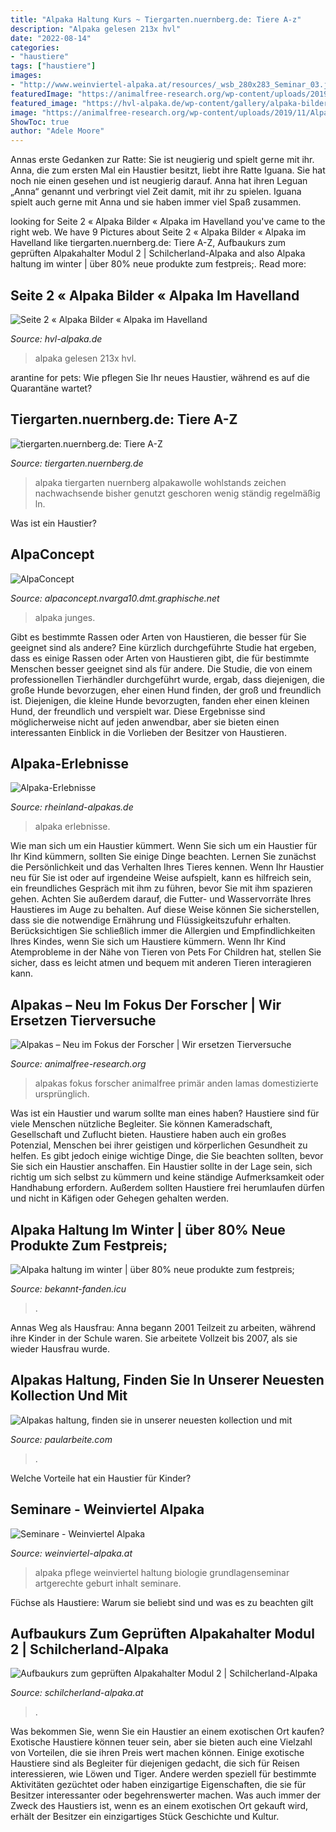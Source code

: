 ```yaml
---
title: "Alpaka Haltung Kurs ~ Tiergarten.nuernberg.de: Tiere A-z"
description: "Alpaka gelesen 213x hvl"
date: "2022-08-14"
categories:
- "haustiere"
tags: ["haustiere"]
images:
- "http://www.weinviertel-alpaka.at/resources/_wsb_280x283_Seminar_03.jpg"
featuredImage: "https://animalfree-research.org/wp-content/uploads/2019/11/Alpaka-273x250.jpg"
featured_image: "https://hvl-alpaka.de/wp-content/gallery/alpaka-bilder/aulatal42.jpg"
image: "https://animalfree-research.org/wp-content/uploads/2019/11/Alpaka-273x250.jpg"
ShowToc: true
author: "Adele Moore"
---
```



Annas erste Gedanken zur Ratte: Sie ist neugierig und spielt gerne mit ihr.
Anna, die zum ersten Mal ein Haustier besitzt, liebt ihre Ratte Iguana. Sie hat noch nie einen gesehen und ist neugierig darauf. Anna hat ihren Leguan „Anna“ genannt und verbringt viel Zeit damit, mit ihr zu spielen. Iguana spielt auch gerne mit Anna und sie haben immer viel Spaß zusammen.

	

		
looking for Seite 2 « Alpaka Bilder « Alpaka im Havelland you've came to the right web. We have 9 Pictures about Seite 2 « Alpaka Bilder « Alpaka im Havelland like tiergarten.nuernberg.de: Tiere A-Z, Aufbaukurs zum geprüften Alpakahalter Modul 2 | Schilcherland-Alpaka and also Alpaka haltung im winter | über 80% neue produkte zum festpreis;. Read more:
		
    
## Seite 2 « Alpaka Bilder « Alpaka Im Havelland

<img loading=lazy src="https://hvl-alpaka.de/wp-content/gallery/alpaka-bilder/aulatal42.jpg" onerror="this.onerror=null;this.src='https://tse4.mm.bing.net/th?id=OIP.kRM5M9_OFUYVWtPT4_uiKAHaGx&amp;pid=15.1';" alt="Seite 2 « Alpaka Bilder « Alpaka im Havelland">

_Source: hvl-alpaka.de_

>alpaka gelesen 213x hvl. 

	

arantine for pets: Wie pflegen Sie Ihr neues Haustier, während es auf die Quarantäne wartet?

    
## Tiergarten.nuernberg.de: Tiere A-Z

<img loading=lazy src="https://tiergarten.nuernberg.de/fileadmin/bilder/Tierinformationen/Bilder/Haus_und_Hof/Alpaka.jpg" onerror="this.onerror=null;this.src='https://tse3.mm.bing.net/th?id=OIP.7W2G4jPrntfaCyKNuvHR8gHaF7&amp;pid=15.1';" alt="tiergarten.nuernberg.de: Tiere A-Z">

_Source: tiergarten.nuernberg.de_

>alpaka tiergarten nuernberg alpakawolle wohlstands zeichen nachwachsende bisher genutzt geschoren wenig ständig regelmäßig ln. 

	

Was ist ein Haustier?

    
## AlpaConcept

<img loading=lazy src="http://alpaconcept.nvarga10.dmt.graphische.net/pictures/pic_04.jpg" onerror="this.onerror=null;this.src='https://tse4.mm.bing.net/th?id=OIP.SIVb4KAF4MOaKYmWFEuVOwHaFI&amp;pid=15.1';" alt="AlpaConcept">

_Source: alpaconcept.nvarga10.dmt.graphische.net_

>alpaka junges. 

	

Gibt es bestimmte Rassen oder Arten von Haustieren, die besser für Sie geeignet sind als andere?
Eine kürzlich durchgeführte Studie hat ergeben, dass es einige Rassen oder Arten von Haustieren gibt, die für bestimmte Menschen besser geeignet sind als für andere. Die Studie, die von einem professionellen Tierhändler durchgeführt wurde, ergab, dass diejenigen, die große Hunde bevorzugen, eher einen Hund finden, der groß und freundlich ist. Diejenigen, die kleine Hunde bevorzugten, fanden eher einen kleinen Hund, der freundlich und verspielt war. Diese Ergebnisse sind möglicherweise nicht auf jeden anwendbar, aber sie bieten einen interessanten Einblick in die Vorlieben der Besitzer von Haustieren.

    
## Alpaka-Erlebnisse

<img loading=lazy src="https://www.rheinland-alpakas.de/images/sqfacts487350aa061239e0a.jpg" onerror="this.onerror=null;this.src='https://tse3.mm.bing.net/th?id=OIP.oVf0KA406Z50TVLNvLmRfgAAAA&amp;pid=15.1';" alt="Alpaka-Erlebnisse">

_Source: rheinland-alpakas.de_

>alpaka erlebnisse. 

	

Wie man sich um ein Haustier kümmert.
Wenn Sie sich um ein Haustier für Ihr Kind kümmern, sollten Sie einige Dinge beachten. Lernen Sie zunächst die Persönlichkeit und das Verhalten Ihres Tieres kennen. Wenn Ihr Haustier neu für Sie ist oder auf irgendeine Weise aufspielt, kann es hilfreich sein, ein freundliches Gespräch mit ihm zu führen, bevor Sie mit ihm spazieren gehen. Achten Sie außerdem darauf, die Futter- und Wasservorräte Ihres Haustieres im Auge zu behalten. Auf diese Weise können Sie sicherstellen, dass sie die notwendige Ernährung und Flüssigkeitszufuhr erhalten. Berücksichtigen Sie schließlich immer die Allergien und Empfindlichkeiten Ihres Kindes, wenn Sie sich um Haustiere kümmern. Wenn Ihr Kind Atemprobleme in der Nähe von Tieren von Pets For Children hat, stellen Sie sicher, dass es leicht atmen und bequem mit anderen Tieren interagieren kann.

    
## Alpakas – Neu Im Fokus Der Forscher | Wir Ersetzen Tierversuche

<img loading=lazy src="https://animalfree-research.org/wp-content/uploads/2019/11/Alpaka-273x250.jpg" onerror="this.onerror=null;this.src='https://tse4.mm.bing.net/th?id=OIP.ory4LV17DW9pVVXCgMNHkQAAAA&amp;pid=15.1';" alt="Alpakas – Neu im Fokus der Forscher | Wir ersetzen Tierversuche">

_Source: animalfree-research.org_

>alpakas fokus forscher animalfree primär anden lamas domestizierte ursprünglich. 

	

Was ist ein Haustier und warum sollte man eines haben?
Haustiere sind für viele Menschen nützliche Begleiter. Sie können Kameradschaft, Gesellschaft und Zuflucht bieten. Haustiere haben auch ein großes Potenzial, Menschen bei ihrer geistigen und körperlichen Gesundheit zu helfen. Es gibt jedoch einige wichtige Dinge, die Sie beachten sollten, bevor Sie sich ein Haustier anschaffen. Ein Haustier sollte in der Lage sein, sich richtig um sich selbst zu kümmern und keine ständige Aufmerksamkeit oder Handhabung erfordern. Außerdem sollten Haustiere frei herumlaufen dürfen und nicht in Käfigen oder Gehegen gehalten werden.

    
## Alpaka Haltung Im Winter | über 80% Neue Produkte Zum Festpreis;

<img loading=lazy src="https://bekannt-fanden.icu/mzhno/iiy342tvJClC9lY_NZsnmQHaEm.jpg" onerror="this.onerror=null;this.src='https://tse1.mm.bing.net/th?id=OIP.REuTYntlkdP2f-Q79vwTOQAAAA&amp;pid=15.1';" alt="Alpaka haltung im winter | über 80% neue produkte zum festpreis;">

_Source: bekannt-fanden.icu_

>. 

	

Annas Weg als Hausfrau: Anna begann 2001 Teilzeit zu arbeiten, während ihre Kinder in der Schule waren. Sie arbeitete Vollzeit bis 2007, als sie wieder Hausfrau wurde.

    
## Alpakas Haltung, Finden Sie In Unserer Neuesten Kollection Und Mit

<img loading=lazy src="https://paularbeite.com/igvc/4q780s34mwf_Qc660N64VAAAAA.jpg" onerror="this.onerror=null;this.src='https://tse1.mm.bing.net/th?id=OIP.bJR-99rbnC4Oz4vu0FmSqgAAAA&amp;pid=15.1';" alt="Alpakas haltung, finden sie in unserer neuesten kollection und mit">

_Source: paularbeite.com_

>. 

	

Welche Vorteile hat ein Haustier für Kinder?

    
## Seminare - Weinviertel Alpaka

<img loading=lazy src="http://www.weinviertel-alpaka.at/resources/_wsb_280x283_Seminar_03.jpg" onerror="this.onerror=null;this.src='https://tse4.mm.bing.net/th?id=OIP.pK7dSsfRd5DK_aDYmT-p0wAAAA&amp;pid=15.1';" alt="Seminare - Weinviertel Alpaka">

_Source: weinviertel-alpaka.at_

>alpaka pflege weinviertel haltung biologie grundlagenseminar artgerechte geburt inhalt seminare. 

	

Füchse als Haustiere: Warum sie beliebt sind und was es zu beachten gilt

    
## Aufbaukurs Zum Geprüften Alpakahalter Modul 2 | Schilcherland-Alpaka

<img loading=lazy src="https://static.wixstatic.com/media/6730e5_bf3f4e54330b412085866e3324188d44~mv2.png/v1/fill/w_980,h_490,fp_0.50_0.50,lg_2,usm_0.66_1.00_0.01/6730e5_bf3f4e54330b412085866e3324188d44~mv2.png" onerror="this.onerror=null;this.src='https://tse3.mm.bing.net/th?id=OIP.Ta1Qtk7ZkzcB081B2JDCEwHaDt&amp;pid=15.1';" alt="Aufbaukurs zum geprüften Alpakahalter Modul 2 | Schilcherland-Alpaka">

_Source: schilcherland-alpaka.at_

>. 

	

Was bekommen Sie, wenn Sie ein Haustier an einem exotischen Ort kaufen?
Exotische Haustiere können teuer sein, aber sie bieten auch eine Vielzahl von Vorteilen, die sie ihren Preis wert machen können. Einige exotische Haustiere sind als Begleiter für diejenigen gedacht, die sich für Reisen interessieren, wie Löwen und Tiger. Andere werden speziell für bestimmte Aktivitäten gezüchtet oder haben einzigartige Eigenschaften, die sie für Besitzer interessanter oder begehrenswerter machen. Was auch immer der Zweck des Haustiers ist, wenn es an einem exotischen Ort gekauft wird, erhält der Besitzer ein einzigartiges Stück Geschichte und Kultur.

